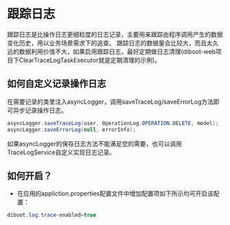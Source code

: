 # 跟踪日志
跟踪日志是比操作日志更细粒度的日志记录，主要用来跟踪由程序调用产生的数据变化历史，用以业务场景需求下的追查。
跟踪日志的数据量会比较大，而且太久远的数据利用价值不大，如果启用跟踪日志，最好定期做日志清理(diboot-web项目下ClearTraceLogTaskExecutor就是定期清理的示例)。

## 如何自定义记录操作日志
在需要记录的类里注入asyncLogger，调用saveTraceLog/saveErrorLog方法即可异步记录操作日志。
```java
asyncLogger.saveTraceLog(user, OperationLog.OPERATION.DELETE, model);
asyncLogger.saveErrorLog(null, errorInfo);
```
如果asyncLogger的保存日志方法不能满足您的需要，也可以调用TraceLogService自定义实现日志记录。

## 如何开启？
* 在应用的appliction.properties配置文件中增加配置项如下所示均可开启该配置：

```java
diboot.log.trace-enabled=true
```